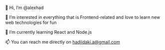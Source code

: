👋 Hi, I’m @alexhad

👀 I’m interested in everything that is Frontend-related and love to learn new web technologies for fun

🌱 I’m currently learning React and Node.js

📫 You can reach me directly on hadjidaki.a@gmail.com
